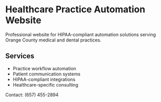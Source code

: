 # Healthcare Practice Automation Website

Professional website for HIPAA-compliant automation solutions serving Orange County medical and dental practices.

## Services
- Practice workflow automation
- Patient communication systems  
- HIPAA-compliant integrations
- Healthcare-specific consulting

Contact: (657) 455-2894
